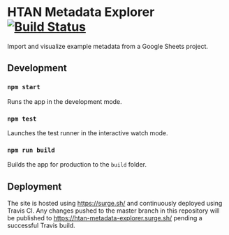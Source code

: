 # HTAN Metadata Explorer [![Build Status](https://travis-ci.org/ncihtan/metadata-explorer.svg?branch=master)](https://travis-ci.org/ncihtan/metadata-explorer)

Import and visualize example metadata from a Google Sheets project.

## Development

### `npm start`

Runs the app in the development mode.

### `npm test`

Launches the test runner in the interactive watch mode.

### `npm run build`

Builds the app for production to the `build` folder.

## Deployment

The site is hosted using https://surge.sh/ and continuously deployed using Travis CI. Any changes pushed to the master branch in this repository will be published to https://htan-metadata-explorer.surge.sh/ pending a successful Travis build.
